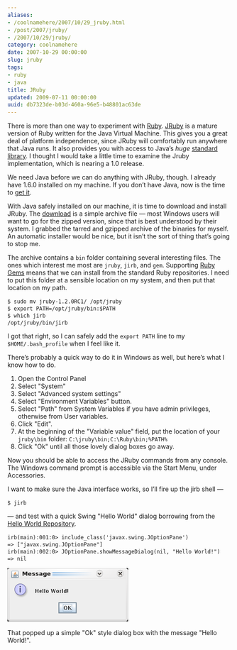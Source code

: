 ```yaml
---
aliases:
- /coolnamehere/2007/10/29_jruby.html
- /post/2007/jruby/
- /2007/10/29/jruby/
category: coolnamehere
date: 2007-10-29 00:00:00
slug: jruby
tags:
- ruby
- java
title: JRuby
updated: 2009-07-11 00:00:00
uuid: db7323de-b03d-460a-96e5-b48801ac63de
---
```


There is more than one way to experiment with [Ruby](/tags/ruby/).
[JRuby](http://jruby.org/) is a mature version of Ruby written for the
Java Virtual Machine. This gives you a great deal of platform
independence, since JRuby will comfortably run anywhere that Java runs.
It also provides you with access to Java’s *huge* [standard
library](http://www.java.com/en/download/index.jsp). I thought I would
take a little time to examine the Jruby implementation, which is nearing
a 1.0 release.

We need Java before we can do anything with JRuby, though. I already
have 1.6.0 installed on my machine. If you don’t have Java, now is the
time to [get it](http://www.java.com/en/download/index.jsp).

With Java safely installed on our machine, it is time to download and
install JRuby. The [download](http://jruby.org/download) is a simple
archive file — most Windows users will want to go for the zipped
version, since that is best understood by their system. I grabbed the
tarred and gzipped archive of the binaries for myself. An automatic
installer would be nice, but it isn’t the sort of thing that’s going to
stop me.

The archive contains a `bin` folder containing several interesting
files. The ones which interest me most are `jruby`, `jirb`, and `gem`.
Supporting [Ruby Gems](http://rubygems.org) means that we can install
from the standard Ruby repositories. I need to put this folder at a
sensible location on my system, and then put that location on my path.

    $ sudo mv jruby-1.2.0RC1/ /opt/jruby
    $ export PATH=/opt/jruby/bin:$PATH
    $ which jirb
    /opt/jruby/bin/jirb

I got that right, so I can safely add the `export PATH` line to my
`$HOME/.bash_profile` when I feel like it.

There’s probably a quick way to do it in Windows as well, but here’s
what I know how to do.

1.  Open the Control Panel
2.  Select "System"
3.  Select "Advanced system settings"
4.  Select "Environment Variables" button.
5.  Select "Path" from System Variables if you have admin privileges,
    otherwise from User variables.
6.  Click "Edit".
7.  At the beginning of the "Variable value" field, put the location of
    your `jruby\bin` folder: `C:\jruby\bin;C:\Ruby\bin;%PATH%`
8.  Click "Ok" until all those lovely dialog boxes go away.

Now you should be able to access the JRuby commands from any console.
The Windows command prompt is accessible via the Start Menu, under
Accessories.

I want to make sure the Java interface works, so I’ll fire up the jirb
shell —

    $ jirb

— and test with a quick Swing "Hello World" dialog borrowing from the
[Hello World
Repository](http://www.roesler-ac.de/wolfram/hello.htm#Java-Swing).

    irb(main):001:0> include_class('javax.swing.JOptionPane')
    => ["javax.swing.JOptionPane"]
    irb(main):002:0> JOptionPane.showMessageDialog(nil, "Hello World!")
    => nil

![JRuby "Hello World"](jruby-hello.png)

That popped up a simple "Ok" style dialog box with the message "Hello
World\!".